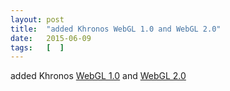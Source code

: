 ```yaml
---
layout: post
title:  "added Khronos WebGL 1.0 and WebGL 2.0"
date:   2015-06-09
tags:   [  ]
---
```


added Khronos [WebGL 1.0](https://www.khronos.org/registry/webgl/specs/latest/1.0/) and [WebGL 2.0](https://www.khronos.org/registry/webgl/specs/latest/2.0/)

